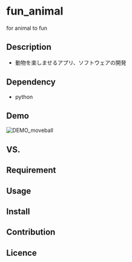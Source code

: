 # fun_animal
for animal to fun

## Description
* 動物を楽しませるアプリ、ソフトウェアの開発

## Dependency
* python

## Demo
![DEMO_moveball](https://github.com/Kame256/fun_animal/wiki/demo/move_ball.GIF)
## VS. 

## Requirement

## Usage

## Install

## Contribution

## Licence
